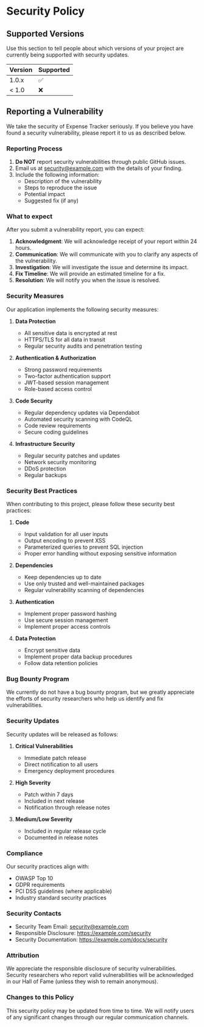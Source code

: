 # Security Policy

## Supported Versions

Use this section to tell people about which versions of your project are currently being supported with security updates.

| Version | Supported          |
| ------- | ------------------ |
| 1.0.x   | :white_check_mark: |
| < 1.0   | :x:                |

## Reporting a Vulnerability

We take the security of Expense Tracker seriously. If you believe you have found a security vulnerability, please report it to us as described below.

### Reporting Process

1. **Do NOT** report security vulnerabilities through public GitHub issues.
2. Email us at security@example.com with the details of your finding.
3. Include the following information:
   - Description of the vulnerability
   - Steps to reproduce the issue
   - Potential impact
   - Suggested fix (if any)

### What to expect

After you submit a vulnerability report, you can expect:

1. **Acknowledgment**: We will acknowledge receipt of your report within 24 hours.
2. **Communication**: We will communicate with you to clarify any aspects of the vulnerability.
3. **Investigation**: We will investigate the issue and determine its impact.
4. **Fix Timeline**: We will provide an estimated timeline for a fix.
5. **Resolution**: We will notify you when the issue is resolved.

### Security Measures

Our application implements the following security measures:

1. **Data Protection**
   - All sensitive data is encrypted at rest
   - HTTPS/TLS for all data in transit
   - Regular security audits and penetration testing

2. **Authentication & Authorization**
   - Strong password requirements
   - Two-factor authentication support
   - JWT-based session management
   - Role-based access control

3. **Code Security**
   - Regular dependency updates via Dependabot
   - Automated security scanning with CodeQL
   - Code review requirements
   - Secure coding guidelines

4. **Infrastructure Security**
   - Regular security patches and updates
   - Network security monitoring
   - DDoS protection
   - Regular backups

### Security Best Practices

When contributing to this project, please follow these security best practices:

1. **Code**
   - Input validation for all user inputs
   - Output encoding to prevent XSS
   - Parameterized queries to prevent SQL injection
   - Proper error handling without exposing sensitive information

2. **Dependencies**
   - Keep dependencies up to date
   - Use only trusted and well-maintained packages
   - Regular vulnerability scanning of dependencies

3. **Authentication**
   - Implement proper password hashing
   - Use secure session management
   - Implement proper access controls

4. **Data Protection**
   - Encrypt sensitive data
   - Implement proper data backup procedures
   - Follow data retention policies

### Bug Bounty Program

We currently do not have a bug bounty program, but we greatly appreciate the efforts of security researchers who help us identify and fix vulnerabilities.

### Security Updates

Security updates will be released as follows:

1. **Critical Vulnerabilities**
   - Immediate patch release
   - Direct notification to all users
   - Emergency deployment procedures

2. **High Severity**
   - Patch within 7 days
   - Included in next release
   - Notification through release notes

3. **Medium/Low Severity**
   - Included in regular release cycle
   - Documented in release notes

### Compliance

Our security practices align with:

- OWASP Top 10
- GDPR requirements
- PCI DSS guidelines (where applicable)
- Industry standard security practices

### Security Contacts

- Security Team Email: security@example.com
- Responsible Disclosure: https://example.com/security
- Security Documentation: https://example.com/docs/security

### Attribution

We appreciate the responsible disclosure of security vulnerabilities. Security researchers who report valid vulnerabilities will be acknowledged in our Hall of Fame (unless they wish to remain anonymous).

### Changes to this Policy

This security policy may be updated from time to time. We will notify users of any significant changes through our regular communication channels.